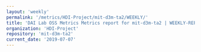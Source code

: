 ```yaml
---
layout: 'weekly'
permalink: '/metrics/HDI-Project/mit-d3m-ta2/WEEKLY/'
title: 'DAI Lab OSS Metrics Metrics report for mit-d3m-ta2 | WEEKLY-REPORT-2019-07-07'
organization: 'HDI-Project'
repository: 'mit-d3m-ta2'
current_date: '2019-07-07'
---
```

